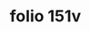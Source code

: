 ---
layout: edition
title: folio 151v
manuscript: Florence, Biblioteca Marucelliana, Carte Rajna XIX.15
sigla: R
iip: r151v.tif
milestone: 302
---